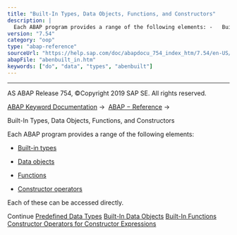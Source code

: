 ```yaml
---
title: "Built-In Types, Data Objects, Functions, and Constructors"
description: |
  Each ABAP program provides a range of the following elements: -   Built-in types(https://help.sap.com/doc/abapdocu_754_index_htm/7.54/en-US/abenbuilt_in_types.htm) -   Data objects(https://help.sap.com/doc/abapdocu_754_index_htm/7.54/en-US/abenbuilt_in_objects.htm) -   Functions(https://help.s
version: "7.54"
category: "oop"
type: "abap-reference"
sourceUrl: "https://help.sap.com/doc/abapdocu_754_index_htm/7.54/en-US/abenbuilt_in.htm"
abapFile: "abenbuilt_in.htm"
keywords: ["do", "data", "types", "abenbuilt"]
---
```


* * *

AS ABAP Release 754, ©Copyright 2019 SAP SE. All rights reserved.

[ABAP Keyword Documentation](https://help.sap.com/doc/abapdocu_754_index_htm/7.54/en-US/abenabap.htm) →  [ABAP − Reference](https://help.sap.com/doc/abapdocu_754_index_htm/7.54/en-US/abenabap_reference.htm) → 

Built-In Types, Data Objects, Functions, and Constructors

Each ABAP program provides a range of the following elements:

-   [Built-in types](https://help.sap.com/doc/abapdocu_754_index_htm/7.54/en-US/abenbuilt_in_types.htm)

-   [Data objects](https://help.sap.com/doc/abapdocu_754_index_htm/7.54/en-US/abenbuilt_in_objects.htm)

-   [Functions](https://help.sap.com/doc/abapdocu_754_index_htm/7.54/en-US/abenbuilt_in_functions.htm)

-   [Constructor operators](https://help.sap.com/doc/abapdocu_754_index_htm/7.54/en-US/abenconstructor_expressions.htm)

Each of these can be accessed directly.

Continue
[Predefined Data Types](https://help.sap.com/doc/abapdocu_754_index_htm/7.54/en-US/abenbuilt_in_types.htm)
[Built-In Data Objects](https://help.sap.com/doc/abapdocu_754_index_htm/7.54/en-US/abenbuilt_in_objects.htm)
[Built-In Functions](https://help.sap.com/doc/abapdocu_754_index_htm/7.54/en-US/abenbuilt_in_functions.htm)
[Constructor Operators for Constructor Expressions](https://help.sap.com/doc/abapdocu_754_index_htm/7.54/en-US/abenconstructor_expressions.htm)